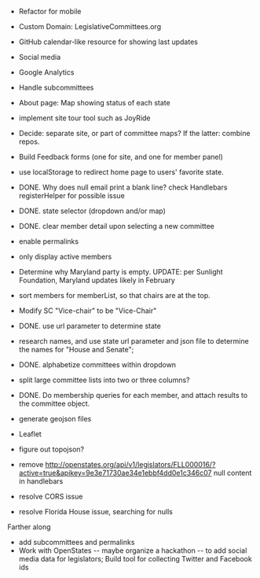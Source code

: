 - Refactor for mobile
- Custom Domain: LegislativeCommittees.org
- GitHub calendar-like resource for showing last updates
- Social media
- Google Analytics
- Handle subcommittees
- About page: Map showing status of each state
- implement site tour tool such as JoyRide
- Decide: separate site, or part of committee maps? If the latter: combine repos.
- Build Feedback forms (one for site, and one for member panel)
- use localStorage to redirect home page to users' favorite state.
- DONE. Why does null email print a blank line? check Handlebars registerHelper for possible issue
- DONE. state selector (dropdown and/or map)
- DONE. clear member detail upon selecting a new committee
- enable permalinks
- only display active members
- Determine why Maryland party is empty. UPDATE: per Sunlight Foundation, Maryland updates likely in February
- sort members for memberList, so that chairs are at the top.
- Modify SC "Vice-chair" to be "Vice-Chair"
- DONE. use url parameter to determine state
- research names, and use state url parameter and json file to determine the names for "House and Senate";
- DONE. alphabetize committees within dropdown
- split large committee lists into two or three columns?
- DONE. Do membership queries for each member, and attach results to the committee object.
- generate geojson files
- Leaflet
- figure out topojson?

- remove http://openstates.org/api/v1/legislators/FLL000016/?active=true&apikey=9e3e71730ae34e1ebbf4dd0e1c346c07 null
 content in handlebars
- resolve CORS issue
- resolve Florida House issue, searching for nulls

Farther along
- add subcommittees and permalinks
- Work with OpenStates -- maybe organize a hackathon -- to add social media data for legislators; Build tool for collecting Twitter and Facebook ids
